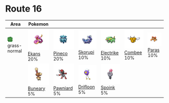 # Route 16

| Area                                                                    | Pokemon                                                                                     | &nbsp;                                                                                        | &nbsp;                                                                                        | &nbsp;                                                                                           | &nbsp;                                                                                     | &nbsp;                                                                                   |
| ----------------------------------------------------------------------- | ------------------------------------------------------------------------------------------- | --------------------------------------------------------------------------------------------- | --------------------------------------------------------------------------------------------- | ------------------------------------------------------------------------------------------------ | ------------------------------------------------------------------------------------------ | ---------------------------------------------------------------------------------------- |
| ![grass-normal](../../img/items/grass-normal.png)<br/>grass-normal<br/> | ![ekans](../../img/pokemon/023.png) <br/>[Ekans](/blaze-black-wiki/pokemon/023) <br/>20%    | ![pineco](../../img/pokemon/204.png) <br/>[Pineco](/blaze-black-wiki/pokemon/204) <br/>20%    | ![skorupi](../../img/pokemon/451.png) <br/>[Skorupi](/blaze-black-wiki/pokemon/451) <br/>10%  | ![electrike](../../img/pokemon/309.png) <br/>[Electrike](/blaze-black-wiki/pokemon/309) <br/>10% | ![combee](../../img/pokemon/415.png) <br/>[Combee](/blaze-black-wiki/pokemon/415) <br/>10% | ![paras](../../img/pokemon/046.png) <br/>[Paras](/blaze-black-wiki/pokemon/046) <br/>10% |
|                                                                         | ![buneary](../../img/pokemon/427.png) <br/>[Buneary](/blaze-black-wiki/pokemon/427) <br/>5% | ![pawniard](../../img/pokemon/624.png) <br/>[Pawniard](/blaze-black-wiki/pokemon/624) <br/>5% | ![drifloon](../../img/pokemon/425.png) <br/>[Drifloon](/blaze-black-wiki/pokemon/425) <br/>5% | ![spoink](../../img/pokemon/325.png) <br/>[Spoink](/blaze-black-wiki/pokemon/325) <br/>5%        |